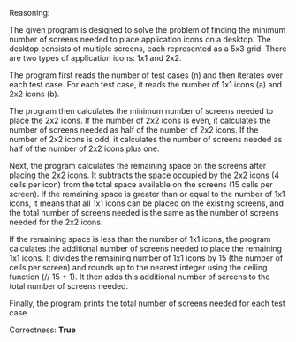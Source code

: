 Reasoning:

The given program is designed to solve the problem of finding the minimum number of screens needed to place application icons on a desktop. The desktop consists of multiple screens, each represented as a 5x3 grid. There are two types of application icons: 1x1 and 2x2.

The program first reads the number of test cases (n) and then iterates over each test case. For each test case, it reads the number of 1x1 icons (a) and 2x2 icons (b).

The program then calculates the minimum number of screens needed to place the 2x2 icons. If the number of 2x2 icons is even, it calculates the number of screens needed as half of the number of 2x2 icons. If the number of 2x2 icons is odd, it calculates the number of screens needed as half of the number of 2x2 icons plus one.

Next, the program calculates the remaining space on the screens after placing the 2x2 icons. It subtracts the space occupied by the 2x2 icons (4 cells per icon) from the total space available on the screens (15 cells per screen). If the remaining space is greater than or equal to the number of 1x1 icons, it means that all 1x1 icons can be placed on the existing screens, and the total number of screens needed is the same as the number of screens needed for the 2x2 icons.

If the remaining space is less than the number of 1x1 icons, the program calculates the additional number of screens needed to place the remaining 1x1 icons. It divides the remaining number of 1x1 icons by 15 (the number of cells per screen) and rounds up to the nearest integer using the ceiling function (// 15 + 1). It then adds this additional number of screens to the total number of screens needed.

Finally, the program prints the total number of screens needed for each test case.

Correctness: **True**